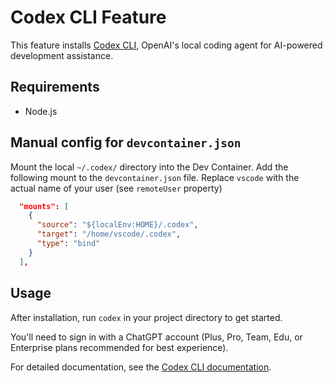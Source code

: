 # Codex CLI Feature

This feature installs [Codex CLI](https://github.com/openai/codex), OpenAI's local coding agent for AI-powered development assistance.

## Requirements

- Node.js

## Manual config for `devcontainer.json`

Mount the local `~/.codex/` directory into the Dev Container.
Add the following mount to the `devcontainer.json` file.
Replace `vscode` with the actual name of your user (see `remoteUser` property)

```json
  "mounts": [
    {
      "source": "${localEnv:HOME}/.codex",
      "target": "/home/vscode/.codex",
      "type": "bind"
    }
  ],
```

## Usage

After installation, run `codex` in your project directory to get started.

You'll need to sign in with a ChatGPT account (Plus, Pro, Team, Edu, or Enterprise plans recommended for best experience).

For detailed documentation, see the [Codex CLI documentation](https://github.com/openai/codex).